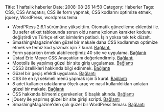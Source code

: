 Title: 1 haftalık haberler
Date: 2008-08-26 14:50
Category: Haberler
Tags: CSS, CSS Anaçatısı, CSS ile form yapmak, CSS kodlarını optimize etmek, jquery, WordPress, wordpress tema

-   WordPRess 2.6.1 sürümüne yükselttim. Otomatik güncelleme eklentisi
    ile. Bu sefer etiket tablosunda sorun oldu name kolonun karakter
    kodunu değiştirdi ve Türkçe etiket isimlerim patladı. İşin yoksa tek
    tek düzelt.
-   SmashingMagazine'den güzel bir makale daha CSS kodlarımızı optimize
    etmek ve temiz kod yazmak için 7 kural. [Bağlantı][]
-   Form yaparken örnek alabileceğimiz 40 site ve uygulama.
    [Bağlantı][1]
-   Üstad Eric Meyer CSS Anaçatılarını değerlendirmiş. [Bağlantı][2]
-   Mootolls ile yapılmış güzel bir site giriş uygulaması. [Bağlantı][3]
-   CSS3 özellikleri hakkında bilgi edinmek. [Bağlantı][4]
-   Güzel bir geçiş efektli uygulama. [Bağlantı][5]
-   CSS ile en iyi sekmeli menü yapmak için 5 kural. [Bağlantı][6]
-   8 adet kullanıcı odaklanma ölçek araç ve nasıl kullanıldıkları
    anlatan güzel bir makale. [Bağlantı][7]
-   CSS hakkında bilmemiz gerekenler, 9 başlık altında. [Bağlantı][8]
-   jQuery ile yapılmış güzel bir site girişi scripti. [Bağlantı][9]
-   SmashingMagazine'den çok güzel bir WordPress teması. [Bağlantı][10]

</p>

  [Bağlantı]: http://www.smashingmagazine.com/2008/08/18/7-principles-of-clean-and-optimized-css-code/
    "temiz css"
  [1]: http://www.noupe.com/css/form-elements-40-cssjs-styling-and-functionality-techniques.html
    "örnek alınabilecek formlar"
  [2]: http://adactio.com/journal/1498 "CSS Framework"
  [3]: http://web-kreation.com/index.php/tutorials/nice-login-and-signup-panel-using-mootools-12/
    "Site girişi"
  [4]: http://www.webmonkey.com/tutorial/Get_Started_with_CSS_3 "CSS 3"
  [5]: http://www.dynamicdrive.com/dynamicindex4/stepcarousel.htm
    "Geçiş efekti"
  [6]: http://www.usabilitypost.com/post/6-5-steps-for-the-perfect-tabbed-nav
    "Sekmeli menü"
  [7]: http://www.knowtebook.com/8-heatmap-tools-and-why-how-to-use-them-1274.htm
    "Kullanıcı odaklanması"
  [8]: http://acomment.net/9-top-css-essential-skills-that-every-web-designer-should-learn/299
    "CSS ana başlıklar"
  [9]: http://nettuts.com/javascript-ajax/build-a-top-panel-with-jquery/
    "site girişi"
  [10]: http://www.smashingmagazine.com/2008/08/20/notepad-chaos-a-free-wordpress-theme/
    "wordpress teması"
